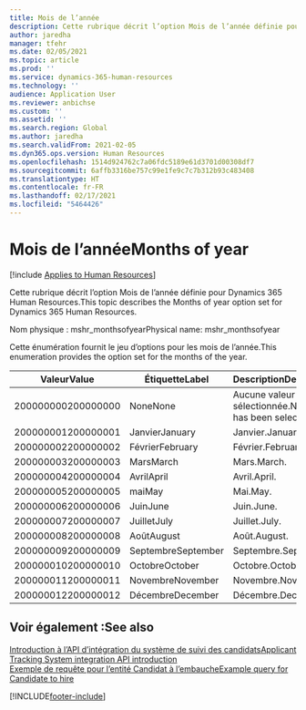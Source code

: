 ```yaml
---
title: Mois de l’année
description: Cette rubrique décrit l’option Mois de l’année définie pour Dynamics 365 Human Resources.
author: jaredha
manager: tfehr
ms.date: 02/05/2021
ms.topic: article
ms.prod: ''
ms.service: dynamics-365-human-resources
ms.technology: ''
audience: Application User
ms.reviewer: anbichse
ms.custom: ''
ms.assetid: ''
ms.search.region: Global
ms.author: jaredha
ms.search.validFrom: 2021-02-05
ms.dyn365.ops.version: Human Resources
ms.openlocfilehash: 1514d924762c7a06fdc5189e61d3701d00308df7
ms.sourcegitcommit: 6affb3316be757c99e1fe9c7c7b312b93c483408
ms.translationtype: HT
ms.contentlocale: fr-FR
ms.lasthandoff: 02/17/2021
ms.locfileid: "5464426"
---
```

# <a name="months-of-year"></a><span data-ttu-id="feb67-103">Mois de l’année</span><span class="sxs-lookup"><span data-stu-id="feb67-103">Months of year</span></span>

[!include [Applies to Human Resources](../includes/applies-to-hr.md)]

<span data-ttu-id="feb67-104">Cette rubrique décrit l’option Mois de l’année définie pour Dynamics 365 Human Resources.</span><span class="sxs-lookup"><span data-stu-id="feb67-104">This topic describes the Months of year option set for Dynamics 365 Human Resources.</span></span>

<span data-ttu-id="feb67-105">Nom physique : mshr_monthsofyear</span><span class="sxs-lookup"><span data-stu-id="feb67-105">Physical name: mshr_monthsofyear</span></span>

<span data-ttu-id="feb67-106">Cette énumération fournit le jeu d’options pour les mois de l’année.</span><span class="sxs-lookup"><span data-stu-id="feb67-106">This enumeration provides the option set for the months of the year.</span></span>

| <span data-ttu-id="feb67-107">Valeur</span><span class="sxs-lookup"><span data-stu-id="feb67-107">Value</span></span> | <span data-ttu-id="feb67-108">Étiquette</span><span class="sxs-lookup"><span data-stu-id="feb67-108">Label</span></span> | <span data-ttu-id="feb67-109">Description</span><span class="sxs-lookup"><span data-stu-id="feb67-109">Description</span></span> |
| --- | --- | --- |
| <span data-ttu-id="feb67-110">200000000</span><span class="sxs-lookup"><span data-stu-id="feb67-110">200000000</span></span> | <span data-ttu-id="feb67-111">None</span><span class="sxs-lookup"><span data-stu-id="feb67-111">None</span></span> | <span data-ttu-id="feb67-112">Aucune valeur n’a été sélectionnée.</span><span class="sxs-lookup"><span data-stu-id="feb67-112">No value has been selected.</span></span> |
| <span data-ttu-id="feb67-113">200000001</span><span class="sxs-lookup"><span data-stu-id="feb67-113">200000001</span></span> | <span data-ttu-id="feb67-114">Janvier</span><span class="sxs-lookup"><span data-stu-id="feb67-114">January</span></span> | <span data-ttu-id="feb67-115">Janvier.</span><span class="sxs-lookup"><span data-stu-id="feb67-115">January.</span></span> |
| <span data-ttu-id="feb67-116">200000002</span><span class="sxs-lookup"><span data-stu-id="feb67-116">200000002</span></span> | <span data-ttu-id="feb67-117">Février</span><span class="sxs-lookup"><span data-stu-id="feb67-117">February</span></span> | <span data-ttu-id="feb67-118">Février.</span><span class="sxs-lookup"><span data-stu-id="feb67-118">February.</span></span> |
| <span data-ttu-id="feb67-119">200000003</span><span class="sxs-lookup"><span data-stu-id="feb67-119">200000003</span></span> | <span data-ttu-id="feb67-120">Mars</span><span class="sxs-lookup"><span data-stu-id="feb67-120">March</span></span> | <span data-ttu-id="feb67-121">Mars.</span><span class="sxs-lookup"><span data-stu-id="feb67-121">March.</span></span> |
| <span data-ttu-id="feb67-122">200000004</span><span class="sxs-lookup"><span data-stu-id="feb67-122">200000004</span></span> | <span data-ttu-id="feb67-123">Avril</span><span class="sxs-lookup"><span data-stu-id="feb67-123">April</span></span> | <span data-ttu-id="feb67-124">Avril.</span><span class="sxs-lookup"><span data-stu-id="feb67-124">April.</span></span> |
| <span data-ttu-id="feb67-125">200000005</span><span class="sxs-lookup"><span data-stu-id="feb67-125">200000005</span></span> | <span data-ttu-id="feb67-126">mai</span><span class="sxs-lookup"><span data-stu-id="feb67-126">May</span></span> | <span data-ttu-id="feb67-127">Mai.</span><span class="sxs-lookup"><span data-stu-id="feb67-127">May.</span></span> |
| <span data-ttu-id="feb67-128">200000006</span><span class="sxs-lookup"><span data-stu-id="feb67-128">200000006</span></span> | <span data-ttu-id="feb67-129">Juin</span><span class="sxs-lookup"><span data-stu-id="feb67-129">June</span></span> | <span data-ttu-id="feb67-130">Juin.</span><span class="sxs-lookup"><span data-stu-id="feb67-130">June.</span></span> |
| <span data-ttu-id="feb67-131">200000007</span><span class="sxs-lookup"><span data-stu-id="feb67-131">200000007</span></span> | <span data-ttu-id="feb67-132">Juillet</span><span class="sxs-lookup"><span data-stu-id="feb67-132">July</span></span> | <span data-ttu-id="feb67-133">Juillet.</span><span class="sxs-lookup"><span data-stu-id="feb67-133">July.</span></span> |
| <span data-ttu-id="feb67-134">200000008</span><span class="sxs-lookup"><span data-stu-id="feb67-134">200000008</span></span> | <span data-ttu-id="feb67-135">Août</span><span class="sxs-lookup"><span data-stu-id="feb67-135">August</span></span> | <span data-ttu-id="feb67-136">Août.</span><span class="sxs-lookup"><span data-stu-id="feb67-136">August.</span></span> |
| <span data-ttu-id="feb67-137">200000009</span><span class="sxs-lookup"><span data-stu-id="feb67-137">200000009</span></span> | <span data-ttu-id="feb67-138">Septembre</span><span class="sxs-lookup"><span data-stu-id="feb67-138">September</span></span> | <span data-ttu-id="feb67-139">Septembre.</span><span class="sxs-lookup"><span data-stu-id="feb67-139">September.</span></span> |
| <span data-ttu-id="feb67-140">200000010</span><span class="sxs-lookup"><span data-stu-id="feb67-140">200000010</span></span> | <span data-ttu-id="feb67-141">Octobre</span><span class="sxs-lookup"><span data-stu-id="feb67-141">October</span></span> | <span data-ttu-id="feb67-142">Octobre.</span><span class="sxs-lookup"><span data-stu-id="feb67-142">October.</span></span> |
| <span data-ttu-id="feb67-143">200000011</span><span class="sxs-lookup"><span data-stu-id="feb67-143">200000011</span></span> | <span data-ttu-id="feb67-144">Novembre</span><span class="sxs-lookup"><span data-stu-id="feb67-144">November</span></span> | <span data-ttu-id="feb67-145">Novembre.</span><span class="sxs-lookup"><span data-stu-id="feb67-145">November.</span></span> |
| <span data-ttu-id="feb67-146">200000012</span><span class="sxs-lookup"><span data-stu-id="feb67-146">200000012</span></span> | <span data-ttu-id="feb67-147">Décembre</span><span class="sxs-lookup"><span data-stu-id="feb67-147">December</span></span> | <span data-ttu-id="feb67-148">Décembre.</span><span class="sxs-lookup"><span data-stu-id="feb67-148">December.</span></span> |

## <a name="see-also"></a><span data-ttu-id="feb67-149">Voir également :</span><span class="sxs-lookup"><span data-stu-id="feb67-149">See also</span></span>

[<span data-ttu-id="feb67-150">Introduction à l’API d’intégration du système de suivi des candidats</span><span class="sxs-lookup"><span data-stu-id="feb67-150">Applicant Tracking System integration API introduction</span></span>](hr-admin-integration-ats-api-introduction.md)<br>
[<span data-ttu-id="feb67-151">Exemple de requête pour l’entité Candidat à l’embauche</span><span class="sxs-lookup"><span data-stu-id="feb67-151">Example query for Candidate to hire</span></span>](hr-admin-integration-ats-api-candidate-to-hire-example-query.md)


[!INCLUDE[footer-include](../includes/footer-banner.md)]